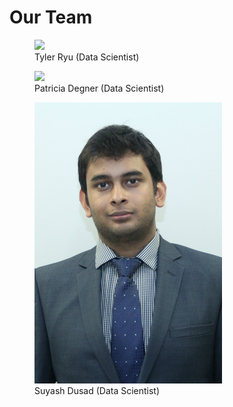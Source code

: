 # Our Team

<figure>
  <img src=img/tyler.png" width="300" />
  <figcaption>Tyler Ryu (Data Scientist)</figcaption>
</figure>

<figure>
  <img src=img/patti.png" width="300" />
  <figcaption>Patricia Degner (Data Scientist)</figcaption>
</figure>

<figure>
  <img src=img/suyash.jpg" width="300" />
  <figcaption>Suyash Dusad (Data Scientist)</figcaption>
</figure>
